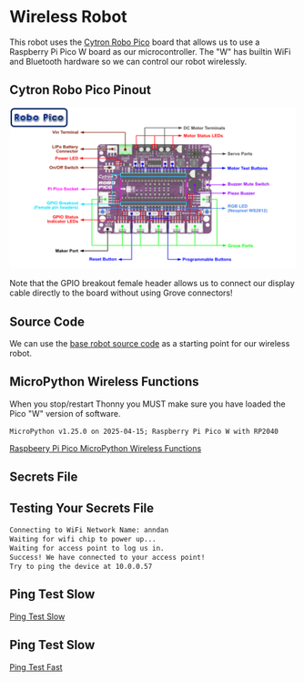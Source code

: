 # Wireless Robot

This robot uses the [Cytron Robo Pico](https://www.cytron.io/p-robo-pico-simplifying-robotics-with-raspberry-pi-pico) board that allows us to use a Raspberry Pi Pico W board as our microcontroller.  The "W" has builtin WiFi and Bluetooth hardware
so we can control our robot wirelessly.

## Cytron Robo Pico Pinout

![](../../img/cytron-robo-pico-pinout.png)

Note that the GPIO breakout female header allows us to connect our display cable directly to the board without using Grove connectors!

## Source Code

We can use the [base robot source code](https://github.com/dmccreary/stem-robots/tree/main/src/kits/base) as
a starting point for our wireless robot.

## MicroPython Wireless Functions

When you stop/restart Thonny you MUST make sure you have loaded the Pico "W" version of software.

```
MicroPython v1.25.0 on 2025-04-15; Raspberry Pi Pico W with RP2040
```

[Raspbeery Pi Pico MicroPython Wireless Functions](https://dmccreary.github.io/learning-micropython/basics/06-wireless/)

## Secrets File

## Testing Your Secrets File

```
Connecting to WiFi Network Name: anndan
Waiting for wifi chip to power up...
Waiting for access point to log us in.
Success! We have connected to your access point!
Try to ping the device at 10.0.0.57
```

## Ping Test Slow

[Ping Test Slow](./02-ping-test-slow.md)

## Ping Test Slow

[Ping Test Fast](./03-ping-test-fast.md)